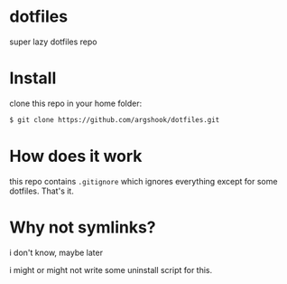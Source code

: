 # dotfiles

super lazy dotfiles repo

# Install

clone this repo in your home folder:

```zsh
$ git clone https://github.com/argshook/dotfiles.git
```

# How does it work

this repo contains `.gitignore` which ignores everything except for some dotfiles. That's it.

# Why not symlinks?

i don't know, maybe later

i might or might not write some uninstall script for this.


